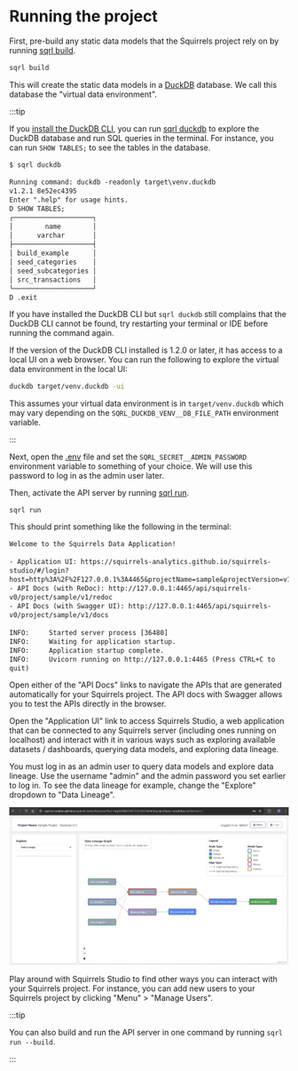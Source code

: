 # Running the project

First, pre-build any static data models that the Squirrels project rely on by running [sqrl build].

```bash
sqrl build
```

This will create the static data models in a [DuckDB](https://duckdb.org/) database. We call this database the "virtual data environment".

:::tip

If you [install the DuckDB CLI](https://duckdb.org/docs/installation/), you can run [sqrl duckdb] to explore the DuckDB database and run SQL queries in the terminal. For instance, you can run `SHOW TABLES;` to see the tables in the database.

```bash
$ sqrl duckdb
```
```
Running command: duckdb -readonly target\venv.duckdb
v1.2.1 8e52ec4395
Enter ".help" for usage hints.
D SHOW TABLES;
┌────────────────────┐
│        name        │
│      varchar       │
├────────────────────┤
│ build_example      │
│ seed_categories    │
│ seed_subcategories │
│ src_transactions   │
└────────────────────┘
D .exit
```

If you have installed the DuckDB CLI but `sqrl duckdb` still complains that the DuckDB CLI cannot be found, try restarting your terminal or IDE before running the command again.

If the version of the DuckDB CLI installed is 1.2.0 or later, it has access to a local UI on a web browser. You can run the following to explore the virtual data environment in the local UI:

```bash
duckdb target/venv.duckdb -ui
```

This assumes your virtual data environment is in `target/venv.duckdb` which may vary depending on the `SQRL_DUCKDB_VENV__DB_FILE_PATH` environment variable.

:::

Next, open the [.env] file and set the `SQRL_SECRET__ADMIN_PASSWORD` environment variable to something of your choice. We will use this password to log in as the admin user later.

Then, activate the API server by running [sqrl run].

```bash
sqrl run
```

This should print something like the following in the terminal:

```
Welcome to the Squirrels Data Application!

- Application UI: https://squirrels-analytics.github.io/squirrels-studio/#/login?host=http%3A%2F%2F127.0.0.1%3A4465&projectName=sample&projectVersion=v1
- API Docs (with ReDoc): http://127.0.0.1:4465/api/squirrels-v0/project/sample/v1/redoc
- API Docs (with Swagger UI): http://127.0.0.1:4465/api/squirrels-v0/project/sample/v1/docs

INFO:     Started server process [36480]
INFO:     Waiting for application startup.
INFO:     Application startup complete.
INFO:     Uvicorn running on http://127.0.0.1:4465 (Press CTRL+C to quit)
```

Open either of the "API Docs" links to navigate the APIs that are generated automatically for your Squirrels project. The API docs with Swagger allows you to test the APIs directly in the browser.

Open the "Application UI" link to access Squirrels Studio, a web application that can be connected to any Squirrels server (including ones running on localhost) and interact with it in various ways such as exploring available datasets / dashboards, querying data models, and exploring data lineage.

You must log in as an admin user to query data models and explore data lineage. Use the username "admin" and the admin password you set earlier to log in. To see the data lineage for example, change the "Explore" dropdown to "Data Lineage".

![Squirrels Studio Lineage](/img/squirrels-studio-lineage.png)

Play around with Squirrels Studio to find other ways you can interact with your Squirrels project. For instance, you can add new users to your Squirrels project by clicking "Menu" > "Manage Users".

:::tip

You can also build and run the API server in one command by running `sqrl run --build`.

:::


[sqrl new]: ../../references/cli/new
[sqrl build]: ../../references/cli/build
[sqrl duckdb]: ../../references/cli/duckdb
[sqrl run]: ../../references/cli/run
[.env]: ../concepts/environment
